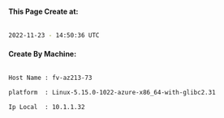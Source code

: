 
   
#### This Page Create at:

```bash

2022-11-23 - 14:50:36 UTC

```

#### Create By Machine:

```bash

Host Name : fv-az213-73

platform  : Linux-5.15.0-1022-azure-x86_64-with-glibc2.31

Ip Local  : 10.1.1.32

```


